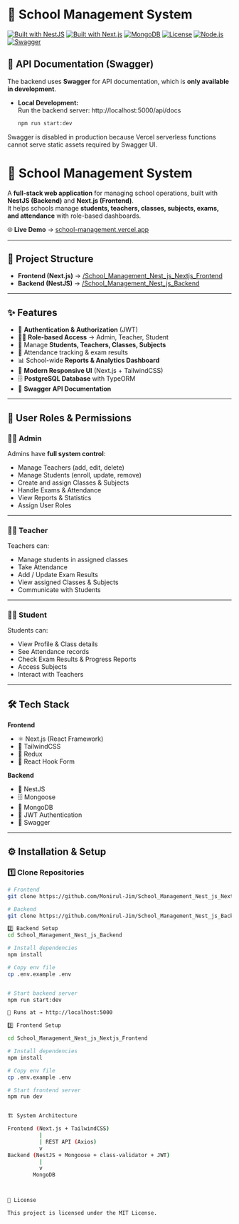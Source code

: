 # 🏫 School Management System

[![Built with NestJS](https://img.shields.io/badge/Backend-NestJS-blue?logo=nestjs&logoColor=white)](https://nestjs.com/)
[![Built with Next.js](https://img.shields.io/badge/Frontend-Next.js-black?logo=next.js&logoColor=white)](https://nextjs.org/)
[![MongoDB](https://img.shields.io/badge/Database-MongoDB-green?logo=mongodb&logoColor=white)](https://www.mongodb.com/)
[![License](https://img.shields.io/badge/License-MIT-yellow)](https://opensource.org/licenses/MIT)
[![Node.js](https://img.shields.io/badge/Node.js-16.x-green?logo=node.js&logoColor=white)](https://nodejs.org/)
[![Swagger](https://img.shields.io/badge/API-Swagger-blue?logo=swagger&logoColor=white)](https://swagger.io/)




## 📄 API Documentation (Swagger)

The backend uses **Swagger** for API documentation, which is **only available in development**.

- **Local Development:**  
  Run the backend server: http://localhost:5000/api/docs

  ```bash
  npm run start:dev
Swagger is disabled in production because Vercel serverless functions cannot serve static assets required by Swagger UI.


# 🏫 School Management System  

A **full-stack web application** for managing school operations, built with **NestJS (Backend)** and **Next.js (Frontend)**.  
It helps schools manage **students, teachers, classes, subjects, exams, and attendance** with role-based dashboards.  

🌐 **Live Demo** → [school-management.vercel.app](https://school-management.vercel.app)  

---

## 📂 Project Structure  

- **Frontend (Next.js)** → [/School_Management_Nest_js_Nextjs_Frontend](https://github.com/Monirul-Jim/School_Management_Nest_js_Nextjs_Frontend)  
- **Backend (NestJS)** → [/School_Management_Nest_js_Backend](https://github.com/Monirul-Jim/School_Management_Nest_js_Backend)  

---

## ✨ Features  

- 🔐 **Authentication & Authorization** (JWT)  
- 👨‍💼 **Role-based Access** → Admin, Teacher, Student  
- 🏫 Manage **Students, Teachers, Classes, Subjects**  
- 📝 Attendance tracking & exam results  
- 📊 School-wide **Reports & Analytics Dashboard**  
- 🎨 **Modern Responsive UI** (Next.js + TailwindCSS)  
- 🗄️ **PostgreSQL Database** with TypeORM  
- 📑 **Swagger API Documentation**  

---

## 👥 User Roles & Permissions  

### 👨‍💼 Admin  
Admins have **full system control**:  
- Manage Teachers (add, edit, delete)  
- Manage Students (enroll, update, remove)  
- Create and assign Classes & Subjects  
- Handle Exams & Attendance  
- View Reports & Statistics  
- Assign User Roles  

---

### 👩‍🏫 Teacher  
Teachers can:  
- Manage students in assigned classes  
- Take Attendance  
- Add / Update Exam Results  
- View assigned Classes & Subjects  
- Communicate with Students  

---

### 👩‍🎓 Student  
Students can:  
- View Profile & Class details  
- See Attendance records  
- Check Exam Results & Progress Reports  
- Access Subjects  
- Interact with Teachers  

---

## 🛠️ Tech Stack  

**Frontend**  
- ⚛️ Next.js (React Framework)  
- 🎨 TailwindCSS  
- 🔗 Redux  
- 📝 React Hook Form  

**Backend**  
- 🚀 NestJS  
- 🗄️ Mongoose  
- 🐘 MongoDB  
- 🔐 JWT Authentication  
- 📑 Swagger  

---

## ⚙️ Installation & Setup  

### 1️⃣ Clone Repositories  

```bash
# Frontend
git clone https://github.com/Monirul-Jim/School_Management_Nest_js_Nextjs_Frontend.git

# Backend
git clone https://github.com/Monirul-Jim/School_Management_Nest_js_Backend.git

2️⃣ Backend Setup
cd School_Management_Nest_js_Backend

# Install dependencies
npm install

# Copy env file
cp .env.example .env


# Start backend server
npm run start:dev

📌 Runs at → http://localhost:5000

3️⃣ Frontend Setup

cd School_Management_Nest_js_Nextjs_Frontend

# Install dependencies
npm install

# Copy env file
cp .env.example .env

# Start frontend server
npm run dev


🏗️ System Architecture

Frontend (Next.js + TailwindCSS)
          |
          | REST API (Axios)
          v
Backend (NestJS + Mongoose + class-validator + JWT)
          |
          v
        MongoDB



📜 License

This project is licensed under the MIT License.